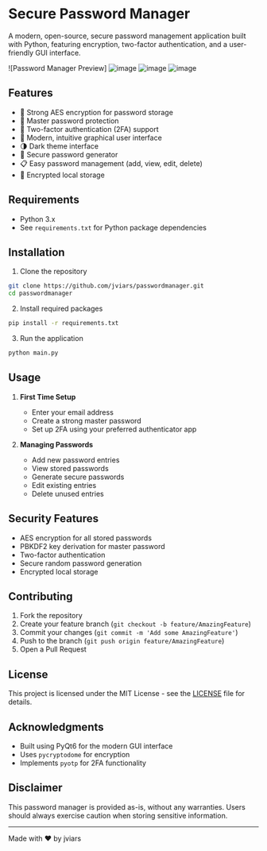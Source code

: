 # Secure Password Manager

A modern, open-source, secure password management application built with Python, featuring encryption, two-factor authentication, and a user-friendly GUI interface.

![Password Manager Preview]
![image](https://github.com/user-attachments/assets/5b588f47-7324-4dae-8551-3e326b464922)
![image](https://github.com/user-attachments/assets/3ab5d47c-26ee-4da4-b9f6-37918742fbf7)
![image](https://github.com/user-attachments/assets/61b9464e-ec3e-43df-b0a2-1749a7b3c0c5)


## Features

- 🔐 Strong AES encryption for password storage
- 🔑 Master password protection
- 📱 Two-factor authentication (2FA) support
- 🎨 Modern, intuitive graphical user interface
- 🌗 Dark theme interface
- 🎲 Secure password generator
- 📋 Easy password management (add, view, edit, delete)
- 💾 Encrypted local storage

## Requirements

- Python 3.x
- See `requirements.txt` for Python package dependencies

## Installation

1. Clone the repository
```bash
git clone https://github.com/jviars/passwordmanager.git
cd passwordmanager
```

2. Install required packages
```bash
pip install -r requirements.txt
```

3. Run the application
```bash
python main.py
```

## Usage

1. **First Time Setup**
   - Enter your email address
   - Create a strong master password
   - Set up 2FA using your preferred authenticator app

2. **Managing Passwords**
   - Add new password entries
   - View stored passwords
   - Generate secure passwords
   - Edit existing entries
   - Delete unused entries

## Security Features

- AES encryption for all stored passwords
- PBKDF2 key derivation for master password
- Two-factor authentication
- Secure random password generation
- Encrypted local storage

## Contributing

1. Fork the repository
2. Create your feature branch (`git checkout -b feature/AmazingFeature`)
3. Commit your changes (`git commit -m 'Add some AmazingFeature'`)
4. Push to the branch (`git push origin feature/AmazingFeature`)
5. Open a Pull Request

## License

This project is licensed under the MIT License - see the [LICENSE](LICENSE) file for details.

## Acknowledgments

- Built using PyQt6 for the modern GUI interface
- Uses `pycryptodome` for encryption
- Implements `pyotp` for 2FA functionality

## Disclaimer

This password manager is provided as-is, without any warranties. Users should always exercise caution when storing sensitive information.

---
Made with ❤️ by jviars
